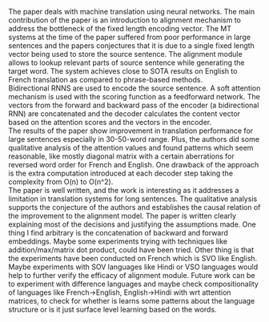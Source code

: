 The paper deals with machine translation using neural networks. The main contribution of the paper is an introduction to alignment mechanism to address the bottleneck of the fixed length encoding vector. The MT systems at the time of the paper suffered from poor performance in large sentences and the papers conjectures that it is due to a single fixed length vector being used to store the source sentence.  The alignment module allows to lookup relevant parts of source sentence while generating the target word. The system achieves close to SOTA results on English to French translation as compared to phrase-based methods.  
Bidirectional RNNS are used to encode the source sentence. A soft attention mechanism is used with the scoring function as a feedforward network. The vectors from the forward and backward pass of the encoder (a bidirectional RNN) are concatenated and the decoder calculates the content vector based on the attention scores and the vectors in the encoder.  
The results of the paper show improvement in translation performance for large sentences especially in 30-50-word range. Plus, the authors did some qualitative analysis of the attention values and found patterns which seem reasonable, like mostly diagonal matrix with a certain aberrations for reversed word order for French and English. One drawback of the approach is the extra computation introduced at each decoder step taking the complexity from O(n) to O(n^2).  
The paper is well written, and the work is interesting as it addresses a limitation in translation systems for long sentences. The qualitative analysis supports the conjecture of the authors and establishes the causal relation of the improvement to the alignment model. The paper is written clearly explaining most of the decisions and justifying the assumptions made. One thing I find arbitrary is the concatenation of backward and forward embeddings. Maybe some experiments trying with techniques like addition/max/matrix dot product, could have been tried. Other thing is that the experiments have been conducted on French which is SVO like English. Maybe experiments with SOV languages like Hindi or VSO languages would help to further verify the efficacy of alignment module. Future work can be to experiment with difference languages and maybe check compositionality of languages like French->English, English->Hindi with wrt attention matrices, to check for whether is learns some patterns about the language structure or is it just surface level learning based on the words.  
 
